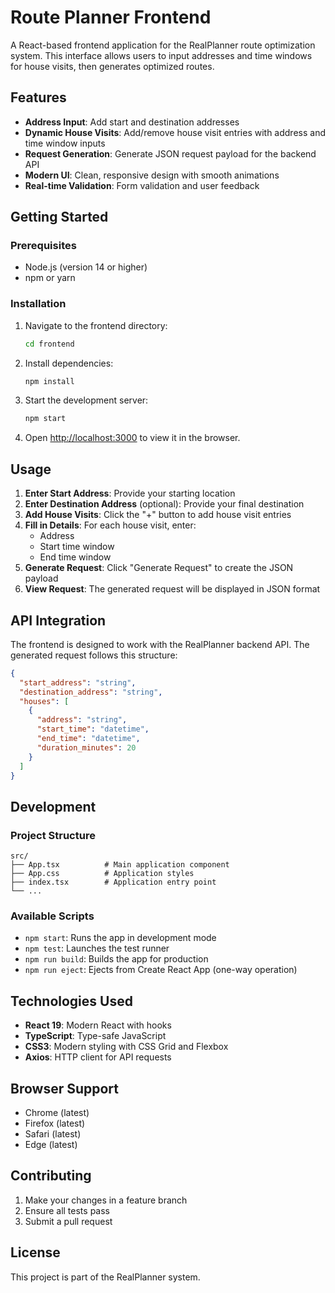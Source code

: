 # Route Planner Frontend

A React-based frontend application for the RealPlanner route optimization system. This interface allows users to input addresses and time windows for house visits, then generates optimized routes.

## Features

- **Address Input**: Add start and destination addresses
- **Dynamic House Visits**: Add/remove house visit entries with address and time window inputs
- **Request Generation**: Generate JSON request payload for the backend API
- **Modern UI**: Clean, responsive design with smooth animations
- **Real-time Validation**: Form validation and user feedback

## Getting Started

### Prerequisites

- Node.js (version 14 or higher)
- npm or yarn

### Installation

1. Navigate to the frontend directory:
   ```bash
   cd frontend
   ```

2. Install dependencies:
   ```bash
   npm install
   ```

3. Start the development server:
   ```bash
   npm start
   ```

4. Open [http://localhost:3000](http://localhost:3000) to view it in the browser.

## Usage

1. **Enter Start Address**: Provide your starting location
2. **Enter Destination Address** (optional): Provide your final destination
3. **Add House Visits**: Click the "+" button to add house visit entries
4. **Fill in Details**: For each house visit, enter:
   - Address
   - Start time window
   - End time window
5. **Generate Request**: Click "Generate Request" to create the JSON payload
6. **View Request**: The generated request will be displayed in JSON format

## API Integration

The frontend is designed to work with the RealPlanner backend API. The generated request follows this structure:

```json
{
  "start_address": "string",
  "destination_address": "string",
  "houses": [
    {
      "address": "string",
      "start_time": "datetime",
      "end_time": "datetime",
      "duration_minutes": 20
    }
  ]
}
```

## Development

### Project Structure

```
src/
├── App.tsx          # Main application component
├── App.css          # Application styles
├── index.tsx        # Application entry point
└── ...
```

### Available Scripts

- `npm start`: Runs the app in development mode
- `npm test`: Launches the test runner
- `npm run build`: Builds the app for production
- `npm run eject`: Ejects from Create React App (one-way operation)

## Technologies Used

- **React 19**: Modern React with hooks
- **TypeScript**: Type-safe JavaScript
- **CSS3**: Modern styling with CSS Grid and Flexbox
- **Axios**: HTTP client for API requests

## Browser Support

- Chrome (latest)
- Firefox (latest)
- Safari (latest)
- Edge (latest)

## Contributing

1. Make your changes in a feature branch
2. Ensure all tests pass
3. Submit a pull request

## License

This project is part of the RealPlanner system.
